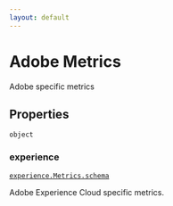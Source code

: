 ```yaml
---
layout: default
---
```


# Adobe Metrics

Adobe specific metrics
## Properties

`object`


###  experience
[`experience.Metrics.schema`](../../_vendor/adobe/experience/Metrics.schema.md) 

Adobe Experience Cloud specific metrics.



